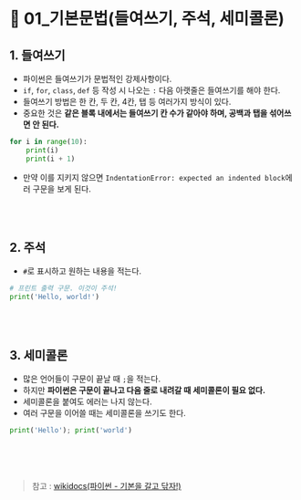 # 📝 01_기본문법(들여쓰기, 주석, 세미콜론)

## 1. 들여쓰기
* 파이썬은 들여쓰기가 문법적인 강제사항이다.
* `if`, `for`, `class`, `def` 등 작성 시 나오는 `:` 다음 아랫줄은 들여쓰기를 해야 한다.
* 들여쓰기 방법은 한 칸, 두 칸, 4칸, 탭 등 여러가지 방식이 있다.
* 중요한 것은 **같은 블록 내에서는 들여쓰기 칸 수가 같아야 하며, 공백과 탭을 섞어쓰면 안 된다.**
```python
for i in range(10):
    print(i)
    print(i + 1)
```
* 만약 이를 지키지 않으면 `IndentationError: expected an indented block`에러 구문을 보게 된다.

<br/><br/>
## 2. 주석
* `#`로 표시하고 원하는 내용을 적는다.
```python
# 프린트 출력 구문. 이것이 주석!
print('Hello, world!')
```

<br/><br/>
## 3. 세미콜론
* 많은 언어들이 구문이 끝날 때 `;`을 적는다.
* 하지만 **파이썬은 구문이 끝나고 다음 줄로 내려갈 때 세미콜론이 필요 없다.**
* 세미콜론을 붙여도 에러는 나지 않는다.
* 여러 구문을 이어쓸 때는 세미콜론을 쓰기도 한다.
```python
print('Hello'); print('world')
```

<br/><br/><br/>
> 참고 : [wikidocs(파이썬 - 기본을 갈고 닦자!)](https://wikidocs.net/16029)
